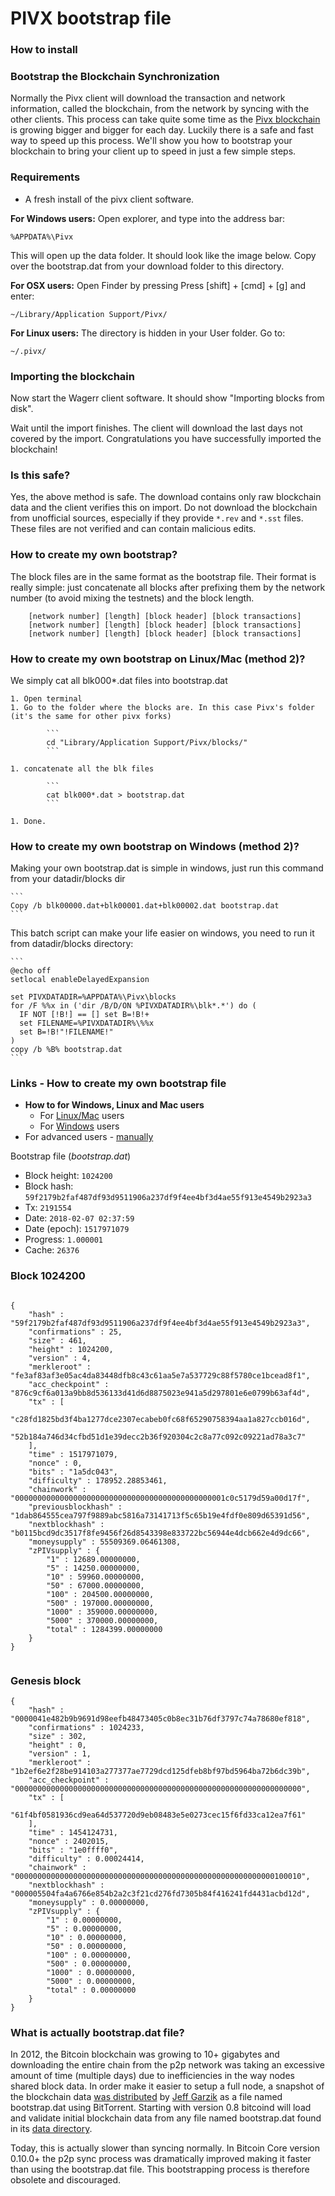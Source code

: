 # PIVX bootstrap file

### How to install

### Bootstrap the Blockchain Synchronization

Normally the Pivx client will download the transaction and network information, called the blockchain, from the network by syncing with the other clients. This process can take quite some time as the [Pivx blockchain](https://blockchain.info/charts/blocks-size) is growing bigger and bigger for each day. Luckily there is a safe and fast way to speed up this process. We'll show you how to bootstrap your blockchain to bring your client up to speed in just a few simple steps.

### Requirements

- A fresh install of the pivx client software.

**For Windows users:**
Open explorer, and type into the address bar:

	%APPDATA%\Pivx
    
This will open up the data folder. It should look like the image below. Copy over the bootstrap.dat from your download folder to this directory.

**For OSX users:**
Open Finder by pressing Press [shift] + [cmd] + [g] and enter:

	~/Library/Application Support/Pivx/
    
**For Linux users:**
The directory is hidden in your User folder. Go to:

	~/.pivx/
    
### Importing the blockchain
Now start the Wagerr client software. It should show "Importing blocks from disk".

Wait until the import finishes. The client will download the last days not covered by the import. Congratulations you have successfully imported the blockchain!

### Is this safe?

Yes, the above method is safe. The download contains only raw blockchain data and the client verifies this on import. Do not download the blockchain from unofficial sources, especially if they provide `*.rev` and `*.sst` files. These files are not verified and can contain malicious edits.

### How to create my own bootstrap?

The block files are in the same format as the bootstrap file. Their format is really simple: just concatenate all blocks after prefixing them by the network number (to avoid mixing the testnets) and the block length. 

        [network number] [length] [block header] [block transactions]
        [network number] [length] [block header] [block transactions]
        [network number] [length] [block header] [block transactions]

### How to create my own bootstrap on Linux/Mac (method 2)?

We simply cat all blk000*.dat files into bootstrap.dat

    1. Open terminal
    1. Go to the folder where the blocks are. In this case Pivx's folder (it's the same for other pivx forks)

            ```            
            cd "Library/Application Support/Pivx/blocks/"
            ```

    1. concatenate all the blk files
            
            ```        
            cat blk000*.dat > bootstrap.dat
            ```

    1. Done.

### How to create my own bootstrap on Windows (method 2)?

Making your own bootstrap.dat is simple in windows, just run this command from your datadir/blocks dir

    ```
    Copy /b blk00000.dat+blk00001.dat+blk00002.dat bootstrap.dat
    ```

This batch script can make your life easier on windows, you need to run it from datadir/blocks directory:

    ```
    @echo off 
    setlocal enableDelayedExpansion 

    set PIVXDATADIR=%APPDATA%\Pivx\blocks
    for /F %%x in ('dir /B/D/ON %PIVXDATADIR%\blk*.*') do (
      IF NOT [!B!] == [] set B=!B!+
      set FILENAME=%PIVXDATADIR%\%%x
      set B=!B!"!FILENAME!"
    )
    copy /b %B% bootstrap.dat
    ```

### Links - How to create my own bootstrap file

  - **How to for Windows, Linux and Mac users**
    - For [Linux/Mac](./../../#how-to-create-my-own-bootstrap-on-linuxmac-method-2) users
    - For [Windows](./../../#how-to-create-my-own-bootstrap-on-windows-method-2) users
  - For advanced users - [manually](./../../#how-to-create-my-own-bootstrap)

Bootstrap file (_bootstrap.dat_)
 - Block height: `1024200`
 - Block hash: `59f2179b2faf487df93d9511906a237df9f4ee4bf3d4ae55f913e4549b2923a3`
 - Tx: `2191554`
 - Date: `2018-02-07 02:37:59`
 - Date (epoch): `1517971079`
 - Progress: `1.000001`
 - Cache: `26376`

### Block 1024200
```

{
    "hash" : "59f2179b2faf487df93d9511906a237df9f4ee4bf3d4ae55f913e4549b2923a3",
    "confirmations" : 25,
    "size" : 461,
    "height" : 1024200,
    "version" : 4,
    "merkleroot" : "fe3af83af3e05ac4da83448dfb8c43c61aa5e7a537729c88f5780ce1bcead8f1",
    "acc_checkpoint" : "876c9cf6a013a9bb8d536133d41d6d8875023e941a5d297801e6e0799b63af4d",
    "tx" : [
        "c28fd1825bd3f4ba1277dce2307ecabeb0fc68f65290758394aa1a827ccb016d",
        "52b184a746d34cfbd51d1e39decc2b36f920304c2c8a77c092c09221ad78a3c7"
    ],
    "time" : 1517971079,
    "nonce" : 0,
    "bits" : "1a5dc043",
    "difficulty" : 178952.28853461,
    "chainwork" : "00000000000000000000000000000000000000000000001c0c5179d59a00d17f",
    "previousblockhash" : "1dab864555cea797f9889abc5816a73141713f5c65b19e4fdf0e809d65391d56",
    "nextblockhash" : "b0115bcd9dc3517f8fe9456f26d8543398e833722bc56944e4dcb662e4d9dc66",
    "moneysupply" : 55509369.06461308,
    "zPIVsupply" : {
        "1" : 12689.00000000,
        "5" : 14250.00000000,
        "10" : 59960.00000000,
        "50" : 67000.00000000,
        "100" : 204500.00000000,
        "500" : 197000.00000000,
        "1000" : 359000.00000000,
        "5000" : 370000.00000000,
        "total" : 1284399.00000000
    }
}


```

### Genesis block
```
{
    "hash" : "0000041e482b9b9691d98eefb48473405c0b8ec31b76df3797c74a78680ef818",
    "confirmations" : 1024233,
    "size" : 302,
    "height" : 0,
    "version" : 1,
    "merkleroot" : "1b2ef6e2f28be914103a277377ae7729dcd125dfeb8bf97bd5964ba72b6dc39b",
    "acc_checkpoint" : "0000000000000000000000000000000000000000000000000000000000000000",
    "tx" : [
        "61f4bf0581936cd9ea64d537720d9eb08483e5e0273cec15f6fd33ca12ea7f61"
    ],
    "time" : 1454124731,
    "nonce" : 2402015,
    "bits" : "1e0ffff0",
    "difficulty" : 0.00024414,
    "chainwork" : "0000000000000000000000000000000000000000000000000000000000100010",
    "nextblockhash" : "000005504fa4a6766e854b2a2c3f21cd276fd7305b84f416241fd4431acbd12d",
    "moneysupply" : 0.00000000,
    "zPIVsupply" : {
        "1" : 0.00000000,
        "5" : 0.00000000,
        "10" : 0.00000000,
        "50" : 0.00000000,
        "100" : 0.00000000,
        "500" : 0.00000000,
        "1000" : 0.00000000,
        "5000" : 0.00000000,
        "total" : 0.00000000
    }
}
```

### What is actually bootstrap.dat file?

In 2012, the Bitcoin blockchain was growing to 10+ gigabytes and downloading the entire chain from the p2p network was taking an excessive amount of time (multiple days) due to inefficiencies in the way nodes shared block data. In order make it easier to setup a full node, a snapshot of the blockchain data [was distributed](https://bitcointalk.org/index.php?topic=145386.0) by [Jeff Garzik](https://github.com/jgarzik) as a file named bootstrap.dat using BitTorrent. Starting with version 0.8 bitcoind will load and validate initial blockchain data from any file named bootstrap.dat found in its [data directory](https://en.bitcoin.it/wiki/Data_directory#Default_Location).

Today, this is actually slower than syncing normally. In Bitcoin Core version 0.10.0+ the p2p sync process was dramatically improved making it faster than using the bootstrap.dat file. This bootstrapping process is therefore obsolete and discouraged.
